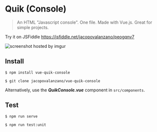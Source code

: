 # Quik (Console)

> An HTML "Javascript console". One file. Made with Vue.js.
> Great for simple projects.

Try it on JSFiddle
https://jsfiddle.net/jacopovalanzano/peogqnv7

![screenshot hosted by imgur](https://i.imgur.com/3uJM4TV.gif)

## Install
``$ npm install vue-quik-console``

``$ git clone jacopovalanzano/vue-quik-console``

Alternatively, use the ***QuikConsole.vue*** component in ``src/components``.

## Test
``$ npm run serve``

``$ npm run test:unit``
